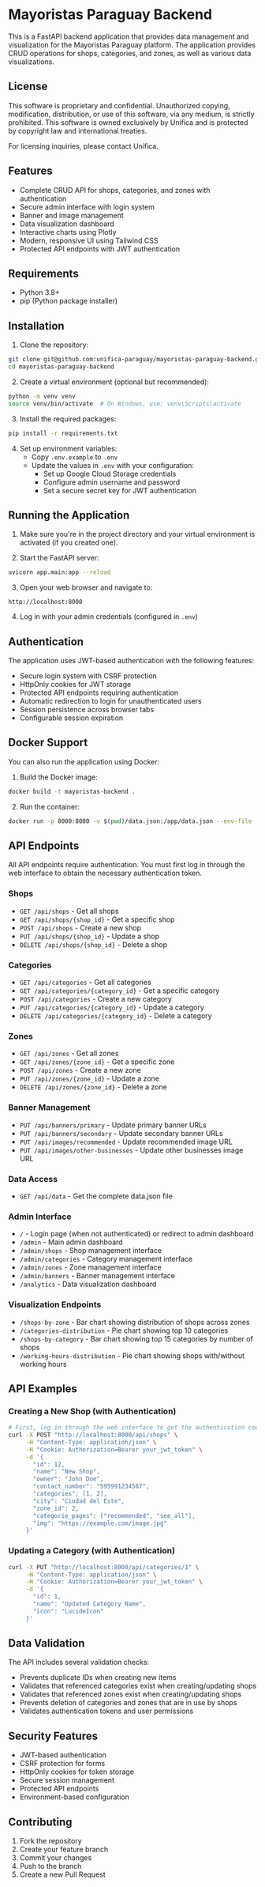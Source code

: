# Mayoristas Paraguay Backend

This is a FastAPI backend application that provides data management and visualization for the Mayoristas Paraguay platform. The application provides CRUD operations for shops, categories, and zones, as well as various data visualizations.

## License

This software is proprietary and confidential. Unauthorized copying, modification, distribution, or use of this software, via any medium, is strictly prohibited. This software is owned exclusively by Unifica and is protected by copyright law and international treaties.

For licensing inquiries, please contact Unifica.

## Features

- Complete CRUD API for shops, categories, and zones with authentication
- Secure admin interface with login system
- Banner and image management
- Data visualization dashboard
- Interactive charts using Plotly
- Modern, responsive UI using Tailwind CSS
- Protected API endpoints with JWT authentication

## Requirements

- Python 3.8+
- pip (Python package installer)

## Installation

1. Clone the repository:
```bash
git clone git@github.com:unifica-paraguay/mayoristas-paraguay-backend.git
cd mayoristas-paraguay-backend
```

2. Create a virtual environment (optional but recommended):
```bash
python -m venv venv
source venv/bin/activate  # On Windows, use: venv\Scripts\activate
```

3. Install the required packages:
```bash
pip install -r requirements.txt
```

4. Set up environment variables:
   - Copy `.env.example` to `.env`
   - Update the values in `.env` with your configuration:
     - Set up Google Cloud Storage credentials
     - Configure admin username and password
     - Set a secure secret key for JWT authentication

## Running the Application

1. Make sure you're in the project directory and your virtual environment is activated (if you created one).

2. Start the FastAPI server:
```bash
uvicorn app.main:app --reload
```

3. Open your web browser and navigate to:
```
http://localhost:8000
```

4. Log in with your admin credentials (configured in `.env`)

## Authentication

The application uses JWT-based authentication with the following features:
- Secure login system with CSRF protection
- HttpOnly cookies for JWT storage
- Protected API endpoints requiring authentication
- Automatic redirection to login for unauthenticated users
- Session persistence across browser tabs
- Configurable session expiration

## Docker Support

You can also run the application using Docker:

1. Build the Docker image:
```bash
docker build -t mayoristas-backend .
```

2. Run the container:
```bash
docker run -p 8000:8000 -v $(pwd)/data.json:/app/data.json --env-file .env mayoristas-backend
```

## API Endpoints

All API endpoints require authentication. You must first log in through the web interface to obtain the necessary authentication token.

### Shops

- `GET /api/shops` - Get all shops
- `GET /api/shops/{shop_id}` - Get a specific shop
- `POST /api/shops` - Create a new shop
- `PUT /api/shops/{shop_id}` - Update a shop
- `DELETE /api/shops/{shop_id}` - Delete a shop

### Categories

- `GET /api/categories` - Get all categories
- `GET /api/categories/{category_id}` - Get a specific category
- `POST /api/categories` - Create a new category
- `PUT /api/categories/{category_id}` - Update a category
- `DELETE /api/categories/{category_id}` - Delete a category

### Zones

- `GET /api/zones` - Get all zones
- `GET /api/zones/{zone_id}` - Get a specific zone
- `POST /api/zones` - Create a new zone
- `PUT /api/zones/{zone_id}` - Update a zone
- `DELETE /api/zones/{zone_id}` - Delete a zone

### Banner Management

- `PUT /api/banners/primary` - Update primary banner URLs
- `PUT /api/banners/secondary` - Update secondary banner URLs
- `PUT /api/images/recommended` - Update recommended image URL
- `PUT /api/images/other-businesses` - Update other businesses image URL

### Data Access

- `GET /api/data` - Get the complete data.json file

### Admin Interface

- `/` - Login page (when not authenticated) or redirect to admin dashboard
- `/admin` - Main admin dashboard
- `/admin/shops` - Shop management interface
- `/admin/categories` - Category management interface
- `/admin/zones` - Zone management interface
- `/admin/banners` - Banner management interface
- `/analytics` - Data visualization dashboard

### Visualization Endpoints

- `/shops-by-zone` - Bar chart showing distribution of shops across zones
- `/categories-distribution` - Pie chart showing top 10 categories
- `/shops-by-category` - Bar chart showing top 15 categories by number of shops
- `/working-hours-distribution` - Pie chart showing shops with/without working hours

## API Examples

### Creating a New Shop (with Authentication)

```bash
# First, log in through the web interface to get the authentication cookie
curl -X POST "http://localhost:8000/api/shops" \
     -H "Content-Type: application/json" \
     -H "Cookie: Authorization=Bearer your_jwt_token" \
     -d '{
       "id": 12,
       "name": "New Shop",
       "owner": "John Doe",
       "contact_number": "595991234567",
       "categories": [1, 2],
       "city": "Ciudad del Este",
       "zone_id": 2,
       "categorie_pages": ["recommended", "see_all"],
       "img": "https://example.com/image.jpg"
     }'
```

### Updating a Category (with Authentication)

```bash
curl -X PUT "http://localhost:8000/api/categories/1" \
     -H "Content-Type: application/json" \
     -H "Cookie: Authorization=Bearer your_jwt_token" \
     -d '{
       "id": 1,
       "name": "Updated Category Name",
       "icon": "LucideIcon"
     }'
```

## Data Validation

The API includes several validation checks:

- Prevents duplicate IDs when creating new items
- Validates that referenced categories exist when creating/updating shops
- Validates that referenced zones exist when creating/updating shops
- Prevents deletion of categories and zones that are in use by shops
- Validates authentication tokens and user permissions

## Security Features

- JWT-based authentication
- CSRF protection for forms
- HttpOnly cookies for token storage
- Secure session management
- Protected API endpoints
- Environment-based configuration

## Contributing

1. Fork the repository
2. Create your feature branch
3. Commit your changes
4. Push to the branch
5. Create a new Pull Request
